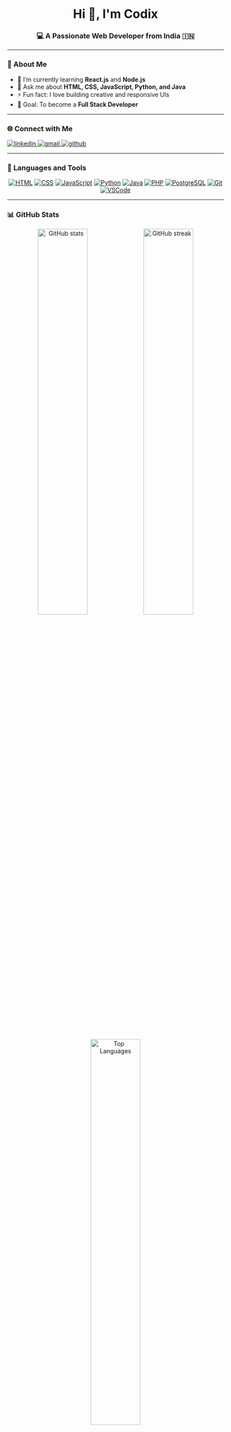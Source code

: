 <!-- PROFILE README START -->

<h1 align="center">Hi 👋, I'm Codix</h1>
<h3 align="center">💻 A Passionate Web Developer from India 🇮🇳</h3>



---

### 🚀 About Me  
- 🌱 I’m currently learning **React.js** and **Node.js**  
- 💬 Ask me about **HTML, CSS, JavaScript, Python, and Java**  
- ⚡ Fun fact: I love building creative and responsive UIs  
- 🎯 Goal: To become a **Full Stack Developer**

---

### 🌐 Connect with Me  
<p align="left">
  <a href="https://linkedin.com/in/your-linkedin-id" target="_blank">
    <img src="https://img.shields.io/badge/LinkedIn-0077B5?style=for-the-badge&logo=linkedin&logoColor=white" alt="linkedin" />
  </a>
  <a href="mailto:yourmail@example.com">
    <img src="https://img.shields.io/badge/Gmail-D14836?style=for-the-badge&logo=gmail&logoColor=white" alt="gmail" />
  </a>
  <a href="https://github.com/hi-100" target="_blank">
    <img src="https://img.shields.io/badge/GitHub-181717?style=for-the-badge&logo=github&logoColor=white" alt="github" />
  </a>
</p>

---

### 🧠 Languages and Tools  
<p align="center">
  <a href="https://www.w3.org/html/" target="_blank"><img src="https://skillicons.dev/icons?i=html" alt="HTML" /></a>
  <a href="https://www.w3schools.com/css/" target="_blank"><img src="https://skillicons.dev/icons?i=css" alt="CSS" /></a>
  <a href="https://developer.mozilla.org/en-US/docs/Web/JavaScript" target="_blank"><img src="https://skillicons.dev/icons?i=javascript" alt="JavaScript" /></a>
  <a href="https://www.python.org" target="_blank"><img src="https://skillicons.dev/icons?i=python" alt="Python" /></a>
  <a href="https://www.java.com" target="_blank"><img src="https://skillicons.dev/icons?i=java" alt="Java" /></a>
  <a href="https://www.php.net" target="_blank"><img src="https://skillicons.dev/icons?i=php" alt="PHP" /></a>
  <a href="https://www.postgresql.org" target="_blank"><img src="https://skillicons.dev/icons?i=postgresql" alt="PostgreSQL" /></a>
  <a href="https://git-scm.com/" target="_blank"><img src="https://skillicons.dev/icons?i=git" alt="Git" /></a>
  <a href="https://code.visualstudio.com/" target="_blank"><img src="https://skillicons.dev/icons?i=vscode" alt="VSCode" /></a>
</p>

---

### 📊 GitHub Stats  
<p align="center">
  <img src="https://github-readme-stats.vercel.app/api?username=hi-100&show_icons=true&include_all_commits=true&theme=tokyonight" alt="GitHub stats" width="48%" />
  <img src="https://github-readme-streak-stats.herokuapp.com/?user=hi-100&theme=tokyonight" alt="GitHub streak" width="48%" />
</p>

<p align="center">
  <img src="https://github-readme-stats.vercel.app/api/top-langs?username=hi-100&show_icons=true&locale=en&layout=compact&theme=tokyonight" alt="Top Languages" width="48%" />
</p>

---

### ✨ Quote of the Day  
<p align="center">
  <img src="https://quotes-github-readme.vercel.app/api?type=horizontal&theme=tokyonight" alt="quote" />
</p>

---

### 💬 Let's Connect and Build Something Cool Together! 😄  
<p align="center">
  <img src="https://readme-typing-svg.herokuapp.com?font=Fira+Code&pause=1000&color=0CF779&center=true&vCenter=true&width=435&lines=Web+Developer+%7C+Programmer;Open+Source+Contributor;Always+Learning+New+Things" alt="Typing SVG" />
</p>

<!-- PROFILE README END -->
